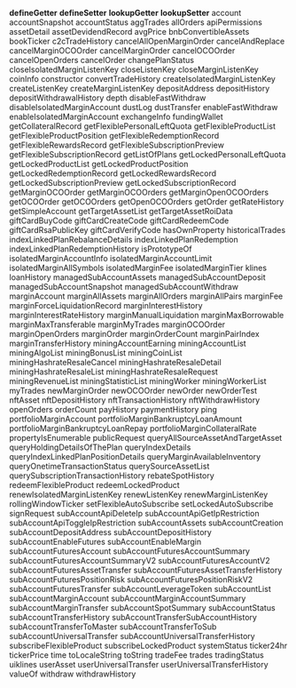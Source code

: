__defineGetter__
__defineSetter__
__lookupGetter__
__lookupSetter__
account
accountSnapshot
accountStatus
aggTrades
allOrders
apiPermissions
assetDetail
assetDevidendRecord
avgPrice
bnbConvertibleAssets
bookTicker
c2cTradeHistory
cancelAllOpenMarginOrder
cancelAndReplace
cancelMarginOCOOrder
cancelMarginOrder
cancelOCOOrder
cancelOpenOrders
cancelOrder
changePlanStatus
closeIsolatedMarginListenKey
closeListenKey
closeMarginListenKey
coinInfo
constructor
convertTradeHistory
createIsolatedMarginListenKey
createListenKey
createMarginListenKey
depositAddress
depositHistory
depositWithdrawalHistory
depth
disableFastWithdraw
disableIsolatedMarginAccount
dustLog
dustTransfer
enableFastWithdraw
enableIsolatedMarginAccount
exchangeInfo
fundingWallet
getCollateralRecord
getFlexiblePersonalLeftQuota
getFlexibleProductList
getFlexibleProductPosition
getFlexibleRedemptionRecord
getFlexibleRewardsRecord
getFlexibleSubscriptionPreview
getFlexibleSubscriptionRecord
getListOfPlans
getLockedPersonalLeftQuota
getLockedProductList
getLockedProductPosition
getLockedRedemptionRecord
getLockedRewardsRecord
getLockedSubscriptionPreview
getLockedSubscriptionRecord
getMarginOCOOrder
getMarginOCOOrders
getMarginOpenOCOOrders
getOCOOrder
getOCOOrders
getOpenOCOOrders
getOrder
getRateHistory
getSimpleAccount
getTargetAssetList
getTargetAssetRoiData
giftCardBuyCode
giftCardCreateCode
giftCardRedeemCode
giftCardRsaPublicKey
giftCardVerifyCode
hasOwnProperty
historicalTrades
indexLinkedPlanRebalanceDetails
indexLinkedPlanRedemption
indexLinkedPlanRedemptionHistory
isPrototypeOf
isolatedMarginAccountInfo
isolatedMarginAccountLimit
isolatedMarginAllSymbols
isolatedMarginFee
isolatedMarginTier
klines
loanHistory
managedSubAccountAssets
managedSubAccountDeposit
managedSubAccountSnapshot
managedSubAccountWithdraw
marginAccount
marginAllAssets
marginAllOrders
marginAllPairs
marginFee
marginForceLiquidationRecord
marginInterestHistory
marginInterestRateHistory
marginManualLiquidation
marginMaxBorrowable
marginMaxTransferable
marginMyTrades
marginOCOOrder
marginOpenOrders
marginOrder
marginOrderCount
marginPairIndex
marginTransferHistory
miningAccountEarning
miningAccountList
miningAlgoList
miningBonusList
miningCoinList
miningHashrateResaleCancel
miningHashrateResaleDetail
miningHashrateResaleList
miningHashrateResaleRequest
miningRevenueList
miningStatisticList
miningWorker
miningWorkerList
myTrades
newMarginOrder
newOCOOrder
newOrder
newOrderTest
nftAsset
nftDepositHistory
nftTransactionHistory
nftWithdrawHistory
openOrders
orderCount
payHistory
paymentHistory
ping
portfolioMarginAccount
portfolioMarginBankruptcyLoanAmount
portfolioMarginBankruptcyLoanRepay
portfolioMarginCollateralRate
propertyIsEnumerable
publicRequest
queryAllSourceAssetAndTargetAsset
queryHoldingDetailsOfThePlan
queryIndexDetails
queryIndexLinkedPlanPositionDetails
queryMarginAvailableInventory
queryOnetimeTransactionStatus
querySourceAssetList
querySubscriptionTransactionHistory
rebateSpotHistory
redeemFlexibleProduct
redeemLockedProduct
renewIsolatedMarginListenKey
renewListenKey
renewMarginListenKey
rollingWindowTicker
setFlexibleAutoSubscribe
setLockedAutoSubscribe
signRequest
subAccountApiDeleteIp
subAccountApiGetIpRestriction
subAccountApiToggleIpRestriction
subAccountAssets
subAccountCreation
subAccountDepositAddress
subAccountDepositHistory
subAccountEnableFutures
subAccountEnableMargin
subAccountFuturesAccount
subAccountFuturesAccountSummary
subAccountFuturesAccountSummaryV2
subAccountFuturesAccountV2
subAccountFuturesAssetTransfer
subAccountFuturesAssetTransferHistory
subAccountFuturesPositionRisk
subAccountFuturesPositionRiskV2
subAccountFuturesTransfer
subAccountLeverageToken
subAccountList
subAccountMarginAccount
subAccountMarginAccountSummary
subAccountMarginTransfer
subAccountSpotSummary
subAccountStatus
subAccountTransferHistory
subAccountTransferSubAccountHistory
subAccountTransferToMaster
subAccountTransferToSub
subAccountUniversalTransfer
subAccountUniversalTransferHistory
subscribeFlexibleProduct
subscribeLockedProduct
systemStatus
ticker24hr
tickerPrice
time
toLocaleString
toString
tradeFee
trades
tradingStatus
uiklines
userAsset
userUniversalTransfer
userUniversalTransferHistory
valueOf
withdraw
withdrawHistory